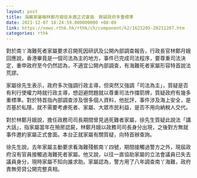 ```yaml
---
layout: post
title: 海難家屬稱林鄭月娥從未邀正式會面　質疑政府多重標準
date: 2021-12-07 18:24:59.000000000 +08:00
link: https://news.rthk.hk/rthk/ch/component/k2/1623205-20211207.htm
categories: rthk
---
```


對於南丫海難死者家屬要求召開死因研訊及公開內部調查報告，行政長官林鄭月娥回應說，香港畢竟是一個司法為主的地方，事件已完成司法程序，要尊重司法決定，重申政府至今仍然認為，不適宜公開內部調查，有海難死者家屬形容特首說法荒謬。

家屬徐先生表示，政府多次強調行政主導，但突然又強調「司法為主」，質疑是否有利行使權力時就行政主導，想迴避問題就以尊重司法作擋箭牌，質疑政府有幾多重標準。對於特首指內部調查涉及很多個人資料，他批評，事件涉及海上安全，是否基於私隱，就不需要考慮死者、家屬、大眾市民利益，是否不用向納稅人交代。

對於林鄭月娥說，擔任政務司司長期間曾見過死難者家屬，徐先生質疑此說法「講大話」，指家屬當年在殮房認屍，林鄭月娥以政務司司長身分出現，之後對方無就事件邀約家屬正式會面。本台正就家屬有關質疑，向特首辦查詢。

徐先生說，去年家屬主動要求看海難殘骸南丫四號，期間接觸過警方之外，現屆政府沒有官員接觸過海難死者家屬。他又說，以往一直協助家屬的立法會議員已失去議員身分，現時家屬不知向誰求助。家屬認為，警方用了八年調查南丫海難，政府責無旁貸公開完整真相。
